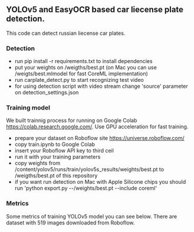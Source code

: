 ## YOLOv5 and EasyOCR based car liecense plate detection.

This code can detect russian liecense car plates.
### Detection
- run pip install -r requirements.txt to install dependencies
- put your weights on /weigths/best.pt (on Mac you can use /weigts/best.mlmodel for fast CoreML implementation)
- run carplate_detect.py to start recognizing test video
- for using detection script with video stream change 'source' parameter on detection_settings.json

### Training model
We built trainnig process for running on Google Colab https://colab.research.google.com/. Use GPU acceleration for fast training.

- prepare your dataset on Roboflow site https://universe.roboflow.com/
- copy train.ipynb to Google Colab
- insert your Roboflow API key to third ceil
- run it with your training parameters
- copy weights from /content/yolov5/runs/train/yolov5s_results/weights/best.pt to /weigths/best.pt of this repository
- if you want run detection on Mac with Apple Silicone chips you should run 'python export.py --/weights/best.pt --include coreml'

### Metrics
Some metrics of training YOLOv5 model you can see below. There are dataset with 519 images downloaded from Roboflow.
<picture>
  <source media="(prefers-color-scheme: dark)" srcset="https://github.com/pandakov/yolo5_car_detection/blob/master/metrics/metrics_dark.png">
  <source media="(prefers-color-scheme: light)" srcset="https://github.com/pandakov/yolo5_car_detection/blob/master/metrics/metrics.png">
</picture>
<picture>
  <source media="(prefers-color-scheme: dark)" srcset="https://github.com/pandakov/yolo5_car_detection/blob/master/metrics/train_dark.png">
  <source media="(prefers-color-scheme: light)" srcset="https://github.com/pandakov/yolo5_car_detection/blob/master/metrics/train.png">
</picture>